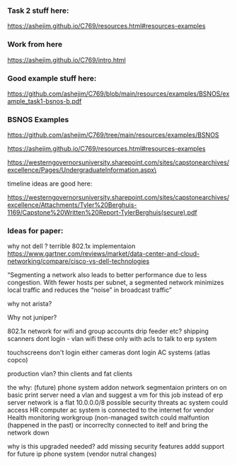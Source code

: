 ### Task 2 stuff here:
https://ashejim.github.io/C769/resources.html#resources-examples

### Work from here

https://ashejim.github.io/C769/intro.html

### Good example stuff here:

https://github.com/ashejim/C769/blob/main/resources/examples/BSNOS/example_task1-bsnos-b.pdf

### BSNOS Examples
https://github.com/ashejim/C769/tree/main/resources/examples/BSNOS

https://ashejim.github.io/C769/resources.html#resources-examples

https://westerngovernorsuniversity.sharepoint.com/sites/capstonearchives/excellence/Pages/UndergraduateInformation.aspx\

timeline ideas are good here:

https://westerngovernorsuniversity.sharepoint.com/sites/capstonearchives/excellence/Attachments/Tyler%20Berghuis-1169/Capstone%20Written%20Report-TylerBerghuis(secure).pdf

### Ideas for paper:
why not dell ?
terrible 802.1x implementaion
https://www.gartner.com/reviews/market/data-center-and-cloud-networking/compare/cisco-vs-dell-technologies

“Segmenting a network also leads to better performance due to less congestion. With fewer hosts per subnet, a segmented network minimizes local traffic and reduces the “noise” in broadcast traffic”

why not arista?


Why not juniper?

802.1x network for wifi and group accounts drip feeder etc?
shipping scanners dont login - vlan wifi these only with acls to talk to erp system

touchscreens don't login either 
cameras dont login
AC systems (atlas copco)

production vlan?
thin clients and fat clients

the why:
(future) phone system addon
network segmentaion 
printers on on basic print server need a vlan and suggest a vm for this job instead of erp server
network is a flat 10.0.0.0/8
possible security threats
ac system could access HR computer ac system is connected to the internet for vendor Health monitoring
workgroup (non-managed switch could malfuntion (happened in the past) or incorreclty connected to itelf and bring the network down

why is this upgraded needed?
add missing security features 
addd support for future ip phone system (vendor nutral changes)
